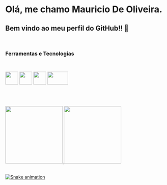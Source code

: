 # Olá, me chamo Mauricio De Oliveira. 
## Bem vindo ao meu perfil do GitHub!! 👋
<br>
<h3 align="left">
Ferramentas e Tecnologias
 </h3>
<br>

<p align="center">

  <img src="https://cdn.jsdelivr.net/gh/devicons/devicon/icons/c/c-plain.svg" width="40" height="40"/>      <img src="https://cdn.jsdelivr.net/gh/devicons/devicon/icons/git/git-original-wordmark.svg" width="40" height="40"/>       <img src="https://cdn.jsdelivr.net/gh/devicons/devicon/icons/github/github-original-wordmark.svg" width="40" height="40"/>       <img src="https://cdn.jsdelivr.net/gh/devicons/devicon/icons/linux/linux-original.svg" width="65" height="40"/>
</p>  <br><br><br>
          
<div>
<a href="https://github.com/OliverM1981">
<img height="180em" src="https://github-readme-stats.vercel.app/api/top-langs/?username=OliverM1981&layout=compact&langs_count=7&theme=dracula"/>
<img height="180em" src="https://github-readme-stats.vercel.app/api?username=OliverM1981&show_icons=true&theme=dracula&include_all_commits=true&count_private=true"/>
</div><br>

        
 <div>        
          
![Snake animation](https://github.com/OliverM1981/OliverM1981/blob/output/github-contribution-grid-snake.svg)
  
</div><br>

<!--
**OliverM1981/OliverM1981** is a ✨ _special_ ✨ repository because its `README.md` (this file) appears on your GitHub profile.

Here are some ideas to get you started:

- 🔭 I’m currently working on ...
- 🌱 I’m currently learning ...
- 👯 I’m looking to collaborate on ...
- 🤔 I’m looking for help with ...
- 💬 Ask me about ...
- 📫 How to reach me: ...
- 😄 Pronouns: ...
- ⚡ Fun fact: ...
-->
